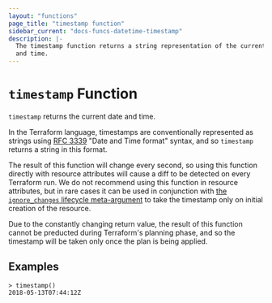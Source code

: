 ```yaml
---
layout: "functions"
page_title: "timestamp function"
sidebar_current: "docs-funcs-datetime-timestamp"
description: |-
  The timestamp function returns a string representation of the current date
  and time.
---
```


# `timestamp` Function

`timestamp` returns the current date and time.

In the Terraform language, timestamps are conventionally represented as
strings using [RFC 3339](https://tools.ietf.org/html/rfc3339)
"Date and Time format" syntax, and so `timestamp` returns a string
in this format.

The result of this function will change every second, so using this function
directly with resource attributes will cause a diff to be detected on every
Terraform run. We do not recommend using this function in resource attributes,
but in rare cases it can be used in conjunction with
[the `ignore_changes` lifecycle meta-argument](./resources.html#ignore_changes)
to take the timestamp only on initial creation of the resource.

Due to the constantly changing return value, the result of this function cannot
be preducted during Terraform's planning phase, and so the timestamp will be
taken only once the plan is being applied.

## Examples

```
> timestamp()
2018-05-13T07:44:12Z
```
